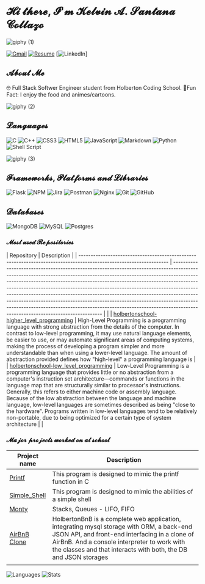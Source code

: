 # 𝓗𝓲 𝓽𝓱𝓮𝓻𝓮, 𝓘'𝓶 𝓚𝓮𝓵𝓿𝓲𝓷 𝓐. 𝓢𝓪𝓷𝓽𝓪𝓷𝓪 𝓒𝓸𝓵𝓵𝓪𝔃𝓸

![giphy (1)](https://github.com/santacoll19/santacoll19/assets/134426899/f91a0920-a329-49b4-999c-6795d652a6df)

[![Gmail](https://img.shields.io/badge/Gmail-D14836?style=for-the-badge&logo=gmail&logoColor=white)](mailto:collazokel19@gmail.com)
[![Resume](https://img.shields.io/badge/RESUME-important?style=for-the-badge)](./file:///home/santacoll_/Downloads/Resume%20Kelvin%20A.%20Santana%20Collazo.pdf)
[![LinkedIn](https://img.shields.io/badge/linkedin-%230077B5.svg?style=for-the-badge&logo=linkedin&logoColor=whitehttps://www.linkedin.com/in/kelvin-santana-46538627b/)]

## 𝓐𝓫𝓸𝓾𝓽 𝓜𝓮

:nerd_face: Full Stack Softwer Engineer student from Holberton Coding School.
:dizzy:Fun Fact: I enjoy the food and animes/cartoons.

![giphy (2)](https://github.com/santacoll19/santacoll19/assets/134426899/d8812974-4ad7-4340-a821-cba80ab85896)

## 𝓛𝓪𝓷𝓰𝓾𝓪𝓰𝓮𝓼

![C](https://img.shields.io/badge/c-%2300599C.svg?style=for-the-badge&logo=c&logoColor=white)
![C++](https://img.shields.io/badge/c++-%2300599C.svg?style=for-the-badge&logo=c%2B%2B&logoColor=white)
![CSS3](https://img.shields.io/badge/css3-%231572B6.svg?style=for-the-badge&logo=css3&logoColor=white)
![HTML5](https://img.shields.io/badge/html5-%23E34F26.svg?style=for-the-badge&logo=html5&logoColor=white)
![JavaScript](https://img.shields.io/badge/javascript-%23323330.svg?style=for-the-badge&logo=javascript&logoColor=%23F7DF1E)
![Markdown](https://img.shields.io/badge/markdown-%23000000.svg?style=for-the-badge&logo=markdown&logoColor=white)
![Python](https://img.shields.io/badge/python-3670A0?style=for-the-badge&logo=python&logoColor=ffdd54)
![Shell Script](https://img.shields.io/badge/shell_script-%23121011.svg?style=for-the-badge&logo=gnu-bash&logoColor=white)

![giphy (3)](https://github.com/santacoll19/santacoll19/assets/134426899/cfc5bd41-557b-41e2-a880-743f0334611b)

## 𝓕𝓻𝓪𝓶𝓮𝔀𝓸𝓻𝓴𝓼, 𝓟𝓵𝓪𝓽𝓯𝓸𝓻𝓶𝓼 𝓪𝓷𝓭 𝓛𝓲𝓫𝓻𝓪𝓻𝓲𝓮𝓼

![Flask](https://img.shields.io/badge/flask-%23000.svg?style=for-the-badge&logo=flask&logoColor=white)
![NPM](https://img.shields.io/badge/NPM-%23000000.svg?style=for-the-badge&logo=npm&logoColor=white)
![Jira](https://img.shields.io/badge/jira-%230A0FFF.svg?style=for-the-badge&logo=jira&logoColor=white)
![Postman](https://img.shields.io/badge/Postman-FF6C37?style=for-the-badge&logo=postman&logoColor=white)
![Nginx](https://img.shields.io/badge/nginx-%23009639.svg?style=for-the-badge&logo=nginx&logoColor=white)
![Git](https://img.shields.io/badge/git-%23F05033.svg?style=for-the-badge&logo=git&logoColor=white)
![GitHub](https://img.shields.io/badge/github-%23121011.svg?style=for-the-badge&logo=github&logoColor=white)

## 𝓓𝓪𝓽𝓪𝓫𝓪𝓼𝓮𝓼

![MongoDB](https://img.shields.io/badge/MongoDB-%234ea94b.svg?style=for-the-badge&logo=mongodb&logoColor=white)
![MySQL](https://img.shields.io/badge/mysql-%2300f.svg?style=for-the-badge&logo=mysql&logoColor=white)
![Postgres](https://img.shields.io/badge/postgres-%23316192.svg?style=for-the-badge&logo=postgresql&logoColor=white)

### 𝓜𝓸𝓼𝓽 𝓾𝓼𝓮𝓭 𝓡𝓮𝓹𝓸𝓼𝓲𝓽𝓸𝓻𝓲𝓮𝓼

| Repository | Description |
| ------------------------------------------------------------------------------------------------------------------ | ------------------------------------------------------------------------------------------------------------------------------------------------------------------------------------------------------------------------------------------------------------------------------------------------------------------------------------------------------------------------------------------------------------------------------------------------------------------------------------------------------------------------------------------------------------------------------------------------------------------- | |
| [holbertonschool-higher_level_programming](https://github.com/santacoll19/holbertonschool-low_level_programming) | High-Level Programming is a programming language with strong abstraction from the details of the computer. In contrast to low-level programming, it may use natural language elements, be easier to use, or may automate significant areas of computing systems, making the process of developing a program simpler and more understandable than when using a lower-level language. The amount of abstraction provided defines how "high-level" a programming language is |
| [holbertonschool-low_level_programming](https://github.com/santacoll19/holbertonschool-low_level_programming) | Low-Level Programming is a programming language that provides little or no abstraction from a computer's instruction set architecture—commands or functions in the language map that are structurally similar to processor's instructions. Generally, this refers to either machine code or assembly language. Because of the low abstraction between the language and machine language, low-level languages are sometimes described as being "close to the hardware". Programs written in low-level languages tend to be relatively non-portable, due to being optimized for a certain type of system architecture |
|

### 𝓜𝓪𝓳𝓸𝓻 𝓹𝓻𝓸𝓳𝓮𝓬𝓽𝓼 𝔀𝓸𝓻𝓴𝓮𝓭 𝓸𝓷 𝓪𝓽 𝓼𝓬𝓱𝓸𝓸𝓵

| Project name                                                                      | Description                                                                                                                                                                                                                                                    |
| --------------------------------------------------------------------------------- | -------------------------------------------------------------------------------------------------------------------------------------------------------------------------------------------------------------------------------------------------------------- |
| [Printf](https://github.com/santacoll19/holbertonschool-printf)                   | This program is designed to mimic the printf function in C                                                                                                                                                                                                     |
| [Simple_Shell](https://github.com/JRMC-PR/holbertonschool-simple_shell)           | This program is designed to mimic the abilities of a simple shell                                                                                                                                                                                              |
| [Monty](https://github.com/ThatFireBoi/holbertonschool-monty)                     | Stacks, Queues - LIFO, FIFO                                                                                                                                                                                                                                    |
| [AirBnB Clone](https://github.com/nataliagrivera/holbertonschool-AirBnB_clone_v4) | HolbertonBnB is a complete web application, integrating mysql storage with ORM, a back-end JSON API, and front-end interfacing in a clone of AirBnB. And a console interpreter to work with the classes and that interacts with both, the DB and JSON storages |
|                                                                                   |

![Languages](https://github-readme-stats.vercel.app/api/top-langs?username=jhonaRiver&show_icons=true&locale=en&layout=compact&theme=radical)
![Stats](https://github-readme-stats.vercel.app/api?username=santacoll19&show_icons=true&theme=radical)
